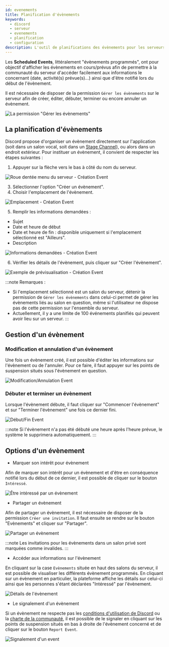 ```yaml
---
id: evenements
title: Planification d'évènements
keywords:
  - discord
  - serveur
  - evenements
  - planification
  - configuration
description: L'outil de planifications des évènements pour les serveurs 
---
```

Les **Scheduled Events**, littéralement "évènements programmés", ont pour objectif d'afficher les évènements en cours/prévus afin de permettre à la communauté du serveur d'accéder facilement aux informations le concernant (date, activité(s) prévue(s)...) ainsi que d'être notifié lors du début de l'évènement.

Il est nécessaire de disposer de la permission `Gérer les évènements` sur le serveur afin de créer, éditer, débuter, terminer ou encore annuler un évènement.

![La permission "Gérer les évènements"](https://i.discord.fr/ShEw.png)

## La planification d'évènements

Discord propose d'organiser un évènement directement sur l'application (soit dans un salon vocal, soit dans un [Stage Channel](https://discord.fr/wiki/interface/salon-vocal/stage-channels/)), ou alors dans un endroit extérieur. Pour instituer un évènement, il convient de respecter les étapes suivantes :

1. Appuyer sur la flèche vers le bas à côté du nom du serveur.

![Roue dentée menu du serveur - Création Event](https://i.discord.fr/lTLf.png)

3. Sélectionner l'option "Créer un évènement".
4. Choisir l'emplacement de l'évènement.

![Emplacement - Création Event](https://i.discord.fr/9oI4.png)

5. Remplir les informations demandées :
- Sujet
- Date et heure de début
- Date et heure de fin : disponible uniquement si l'emplacement sélectionné est "Ailleurs".
- Description

![Informations demandées - Création Event](https://i.discord.fr/JziR.png)

6. Vérifier les détails de l'évènement, puis cliquer sur "Créer l'évènement".

![Exemple de prévisualisation - Création Event](https://i.discord.fr/MQUg.png)

:::note Remarques :
 - Si l'emplacement sélectionné est un salon du serveur, détenir la permission de `Gérer les évènements` dans celui-ci permet de gérer les évènements liés au salon en question, même si l'utilisateur ne dispose pas de cette permission sur l'ensemble du serveur.
 - Actuellement, il y a une limite de 100 événements planifiés qui peuvent avoir lieu sur un serveur.
:::

## Gestion d'un évènement

### Modification et annulation d'un évènement 

Une fois un évènement créé, il est possible d'éditer les informations sur l'évènement ou de l'annuler. Pour ce faire, il faut appuyer sur les points de suspension situés sous l'évènement en question.

![Modification/Annulation Event](https://i.discord.fr/R0Xp.png)

### Débuter et terminer un évènement

Lorsque l'évènement débute, il faut cliquer sur "Commencer l'évènement" et sur "Terminer l'évènement" une fois ce dernier fini.

![Début/Fin Event](https://i.discord.fr/QXvQ.png)

:::note
Si l'évènement n'a pas été débuté une heure après l'heure prévue, le système le supprimera automatiquement.
:::

## Options d'un évènement

 - Marquer son intérêt pour évènement

Afin de marquer son intérêt pour un évènement et d'être en conséquence notifié lors du début de ce dernier, il est possible de cliquer sur le bouton `Intéressé`. 

![Être intéressé par un évènement](https://i.discord.fr/mHr0.png)

 - Partager un évènement

Afin de partager un évènement, il est nécessaire de disposer de la permission `Créer une invitation`. Il faut ensuite se rendre sur le bouton "Evènements" et cliquer sur "Partager".

![Partager un évènement](https://i.discord.fr/R7Q8.png)

:::note
Les invitations pour les évènements dans un salon privé sont marquées comme invalides.
:::

 - Accéder aux informations sur l'évènement

En cliquant sur la case `Evènements` située en haut des salons du serveur, il est possible de visualiser les différents évènement programmés. En cliquant sur un évènement en particulier, la plateforme affiche les détails sur celui-ci ainsi que les personnes s'étant déclarées "Intéressé" par l'évènement.

![Détails de l'évènement](https://i.discord.fr/aBFS.png)

 - Le signalement d'un évènement

Si un évènement ne respecte pas les [conditions d'utilisation de Discord](https://discord.com/tos) ou la [charte de la communauté](https://support.discord.com/hc/fr/articles/360035969312-Lignes-de-conduite-des-serveurs-communautaires), il est possible de le signaler en cliquant sur les points de suspension situés en bas à droite de l'évènement concerné et de cliquer sur le bouton `Report Event`.

![Signalement d'un event](https://i.discord.fr/q5bZ.png)
